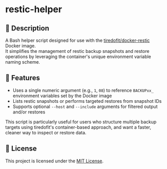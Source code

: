 # restic-helper 

## 📄 Description

A Bash helper script designed for use with the [tiredofit/docker-restic](https://github.com/tiredofit/docker-restic) Docker image.  
It simplifies the management of restic backup snapshots and restore operations by leveraging the container's unique environment variable naming scheme.

## 🚀 Features

- Uses a single numeric argument (e.g., `1`, `08`) to reference `BACKUPxx_` environment variables set by the Docker image
- Lists restic snapshots or performs targeted restores from snapshot IDs
- Supports optional `--host` and `--include` arguments for filtered output and/or restores

This script is particularly useful for users who structure multiple backup targets using tiredofit's container-based approach, and want a faster, cleaner way to inspect or restore data.

## 🧾 License

This project is licensed under the [MIT License](https://opensource.org/licenses/MIT).